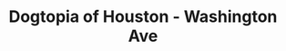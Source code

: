---
title: "Dogtopia of Houston - Washington Ave"
url: /houston/dogtopia-of-houston-washington-ave/
shop: pet grooming
---